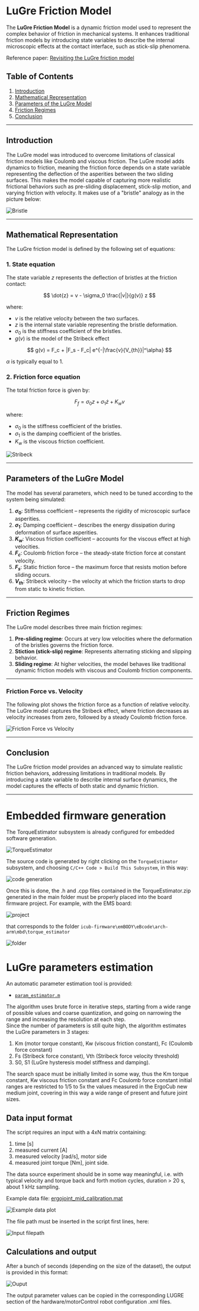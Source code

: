
# LuGre Friction Model

The **LuGre Friction Model** is a dynamic friction model used to represent the complex behavior of friction in mechanical systems. It enhances traditional friction models by introducing state variables to describe the internal microscopic effects at the contact interface, such as stick-slip phenomena.

Reference paper: [Revisiting the LuGre friction model](https://ieeexplore.ieee.org/document/4653109)

## Table of Contents
1. [Introduction](#introduction)
2. [Mathematical Representation](#mathematical-representation)
3. [Parameters of the LuGre Model](#parameters-of-the-lugre-model)
4. [Friction Regimes](#friction-regimes)
5. [Conclusion](#conclusion)

---

## Introduction

The LuGre model was introduced to overcome limitations of classical friction models like Coulomb and viscous friction. The LuGre model adds dynamics to friction, meaning the friction force depends on a state variable representing the deflection of the asperities between the two sliding surfaces. This makes the model capable of capturing more realistic frictional behaviors such as pre-sliding displacement, stick-slip motion, and varying friction with velocity. It makes use of a "bristle" analogy as in the picture below:

![Bristle](assets/Bristle.png)

---

## Mathematical Representation

The LuGre friction model is defined by the following set of equations:

### 1. State equation
The state variable $z$ represents the deflection of bristles at the friction contact:

$$
\dot{z} = v - \sigma_0 \frac{|v|}{g(v)} z
$$

where:
- $v$ is the relative velocity between the two surfaces.
- $z$ is the internal state variable representing the bristle deformation.
- $\sigma_0$ is the stiffness coefficient of the bristles.
- $g(v)$ is the model of the Stribeck effect

$$
g(v) = F_c + |F_s - F_c| e^{-|\frac{v}{V_{th}}|^\alpha}
$$

$\alpha$ is typically equal to 1.

### 2. Friction force equation
The total friction force is given by:

$$
F_f = \sigma_0 z + \sigma_1 \dot{z} + K_w v
$$

where:
- $\sigma_0$ is the stiffness coefficient of the bristles.
- $\sigma_1$ is the damping coefficient of the bristles.
- $K_w$ is the viscous friction coefficient.

![Stribeck](assets/Stribeck.png)

---

## Parameters of the LuGre Model

The model has several parameters, which need to be tuned according to the system being simulated:

1. **$\sigma_0$**: Stiffness coefficient – represents the rigidity of microscopic surface asperities.
2. **$\sigma_1$**: Damping coefficient – describes the energy dissipation during deformation of surface asperities.
3. **$K_w$**: Viscous friction coefficient – accounts for the viscous effect at high velocities.
4. **$F_c$**: Coulomb friction force – the steady-state friction force at constant velocity.
5. **$F_s$**: Static friction force – the maximum force that resists motion before sliding occurs.
6. **$V_{th}$**: Stribeck velocity – the velocity at which the friction starts to drop from static to kinetic friction.

---

## Friction Regimes

The LuGre model describes three main friction regimes:

1. **Pre-sliding regime**: Occurs at very low velocities where the deformation of the bristles governs the friction force.
2. **Stiction (stick-slip) regime**: Represents alternating sticking and slipping behavior.
3. **Sliding regime**: At higher velocities, the model behaves like traditional dynamic friction models with viscous and Coulomb friction components.

---

### Friction Force vs. Velocity
The following plot shows the friction force as a function of relative velocity. The LuGre model captures the Stribeck effect, where friction decreases as velocity increases from zero, followed by a steady Coulomb friction force.

![Friction Force vs Velocity](assets/Plot.png)

  
---

## Conclusion

The LuGre friction model provides an advanced way to simulate realistic friction behaviors, addressing limitations in traditional models. By introducing a state variable to describe internal surface dynamics, the model captures the effects of both static and dynamic friction.

---

# Embedded firmware generation
The TorqueEstimator subsystem is already configured for embedded software generation. 

![TorqueEstimator](assets/TorqueEstimator.png)

The source code is generated by right clicking on the `TorqueEstimator` subsystem, and choosing `C/C++ Code > Build This Subsystem`, in this way:

![code generation](assets/Generation.png)

Once this is done, the .h and .cpp files contained in the TorqueEstimator.zip generated in the main folder must be properly placed into the board firmware project. 
For example, with the EMS board:

![project](assets/Project.png)

that corresponds to the folder `icub-firmware\emBODY\eBcode\arch-arm\mbd\torque_estimator`

![folder](assets/Folder.png)


# LuGre parameters estimation
An automatic parameter estimation tool is provided:
- [`param_estimator.m`](param_estimator.m)

The algorithm uses brute force in iterative steps, starting from a wide range of possible values and coarse quantization, and going on narrowing the range and increasing the resolution at each step.  
Since the number of parameters is still quite high, the algorithm estimates the LuGre parameters in 3 stages:

1.  Km (motor torque constant), Kw (viscous friction constant), Fc (Coulomb force constant)
2.  Fs (Stribeck force constant), Vth (Stribeck force velocity threshold)
3.  S0, S1 (LuGre hysteresis model stiffness and damping).

The search space must be initially limited in some way, thus the Km torque constant, Kw viscous friction constant and Fc Coulomb force constant initial ranges are restricted to 1/5 to 5x the values measured in the ErgoCub new medium joint, covering in this way a wide range of present and future joint sizes.


## Data input format
The script requires an input with a 4xN matrix containing:

1.  time [s]
2.  measured current [A]
3.  measured velocity [rad/s], motor side
4.  measured joint torque [Nm], joint side.

The data source experiment should be in some way meaningful, i.e. with typical velocity and torque back and forth motion cycles, duration > 20 s, about 1 kHz sampling. 

Example data file: [ergojoint_mid_calibration.mat](data/ergojoint_mid_calibration.mat)

![Example data plot](assets/DataExample.png)

The file path must be inserted in the script first lines, here:

![Input filepath](assets/FilePath.png)

## Calculations and output
After a bunch of seconds (depending on the size of the dataset), the output is provided in this format:

![Ouput](assets/Output.png)

The output parameter values can be copied in the corresponding LUGRE section of the hardware/motorControl robot configuration .xml files.

